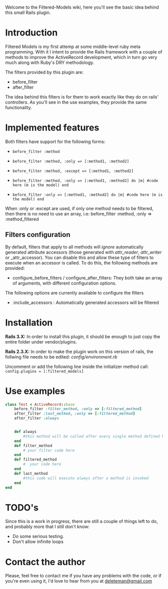 Welcome to the Filtered-Models wiki, here you'll see the basic idea behind this small Rails plugin.

# Introduction

Filtered Models is my first attemp at some middle-level ruby meta programming. With it I intent to provide the Rails framework with a couple of methods to improve the ActiveRecord development, which in turn go very much along with Ruby's DRY methodology.

The filters provided by this plugin are:

* before_filter
* after_filter

The idea behind this filters is for them to work exactly like they do on rails' controllers. As you'll see in the use examples, they provide the same functionality.

# Implemented features

Both filters have support for the following forms:

* `before_filter :method`
* `before_filter :method, :only => [:method1, :method2]`
* `before_filter :method, :except => [:method1, :method2]`
* `before_filter :method, :only => [:method1, :method2] do |m|
        #code here (m is the model)
end`

* `before_filter :only => [:method1, :method2] do |m|
        #code here (m is the model)
end`

When :only or :except are used, if only one method needs to be filtered, then there is no need to use an array, i.e: before_filter :method, :only => :method_filtered

## Filters configuration 

By default, filters that apply to all methods will *ignore* automatically generated attribute accessors (those generated with _attr_reader_, _attr_writer_ or _attr_accessor). You can disable this and allow these type of filters to execute when an accessor is called.
To do this, the following methods are provided:

* configure_before_filters / configure_after_filters: They both take an array of arguments, with different configuration options.

The following options are currently available to configure the filters

* :include_accessors : Automatically generated accessors will be filtered

# Installation

**Rails 3.X:**
In order to install this plugin, it should be enough to just copy the entire folder under vendor/plugins.

**Rails 2.3.X:**
In order to make the plugin work on this version of rails, the follwing file needs to be edited: _config/environment.rb_

Uncomment or add the following line inside the initializer method call: ``` config.plugins = [:filtered_models]```

# Use examples

```ruby
class Test < ActiveRecord::base
    before_filter :filter_method, :only => [:filtered_method]
    after_filter :last_method, :only => [:filtered_method]
    after_filter :always


    def always
        #this method will be called after every single method defined here, except itself
    end
    def filter_method
        # your filter code here
    end
    def filtered_method
        #  your code here
    end
    def last_method
        #this code will execute always after a method is invoked
    end
end
```



# TODO's

Since this is a work in progress, there are still a couple of things left to do, and probably more that I still don't know:

* Do some serious testing.
* Don't allow infinite loops

# Contact the author

Please, feel free to contact me if you have any problems with the code, or if you're even using it, I'd love to hear from you at deleteman@gmail.com

